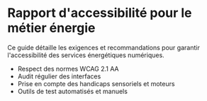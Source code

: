 # Rapport d'accessibilité pour le métier énergie

Ce guide détaille les exigences et recommandations pour garantir l'accessibilité des services énergétiques numériques.

- Respect des normes WCAG 2.1 AA
- Audit régulier des interfaces
- Prise en compte des handicaps sensoriels et moteurs
- Outils de test automatisés et manuels
